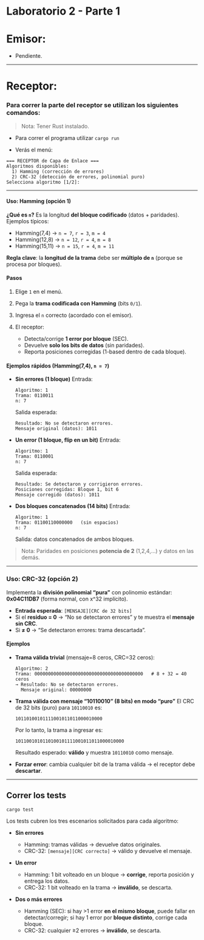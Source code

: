# Laboratorio 2 - Parte 1

# Emisor:

- Pendiente.

---

# Receptor:

### Para correr la parte del receptor se utilizan los siguientes comandos:

> Nota: Tener Rust instalado.

- Para correr el programa utilizar `cargo run`

- Verás el menú:

```
=== RECEPTOR de Capa de Enlace ===
Algoritmos disponibles:
  1) Hamming (corrección de errores)
  2) CRC-32 (detección de errores, polinomial puro)
Selecciona algoritmo [1/2]:
```

---

#### Uso: Hamming (opción 1)

**¿Qué es `n`?** Es la longitud **del bloque codificado** (datos + paridades).
Ejemplos típicos:

- Hamming(7,4) → `n = 7`, `r = 3`, `m = 4`
- Hamming(12,8) → `n = 12`, `r = 4`, `m = 8`
- Hamming(15,11) → `n = 15`, `r = 4`, `m = 11`

**Regla clave**: la **longitud de la trama** debe ser **múltiplo de `n`** (porque se procesa por bloques).

#### Pasos

1. Elige `1` en el menú.
2. Pega la **trama codificada con Hamming** (bits `0/1`).
3. Ingresa el `n` correcto (acordado con el emisor).
4. El receptor:

   - Detecta/corrige **1 error por bloque** (SEC).
   - Devuelve **solo los bits de datos** (sin paridades).
   - Reporta posiciones corregidas (1-based dentro de cada bloque).

#### Ejemplos rápidos (Hamming(7,4), `n = 7`)

- **Sin errores (1 bloque)**
  Entrada:

  ```
  Algoritmo: 1
  Trama: 0110011
  n: 7
  ```

  Salida esperada:

  ```
  Resultado: No se detectaron errores.
  Mensaje original (datos): 1011
  ```

- **Un error (1 bloque, flip en un bit)**
  Entrada:

  ```
  Algoritmo: 1
  Trama: 0110001
  n: 7
  ```

  Salida esperada:

  ```
  Resultado: Se detectaron y corrigieron errores.
  Posiciones corregidas: Bloque 1, bit 6
  Mensaje corregido (datos): 1011
  ```

- **Dos bloques concatenados (14 bits)**
  Entrada:

  ```
  Algoritmo: 1
  Trama: 01100110000000   (sin espacios)
  n: 7
  ```

  Salida: datos concatenados de ambos bloques.

> Nota: Paridades en posiciones **potencia de 2** (1,2,4,…) y datos en las demás.

---

### Uso: CRC-32 (opción 2)

Implementa la **división polinomial “pura”** con polinomio estándar: **0x04C11DB7** (forma normal, con x^32 implícito).

- **Entrada esperada**: `[MENSAJE][CRC de 32 bits]`
- Si el **residuo = 0** → “No se detectaron errores” y te muestra el **mensaje sin CRC**.
- Si **≠ 0** → “Se detectaron errores: trama descartada”.

#### Ejemplos

- **Trama válida trivial** (mensaje=8 ceros, CRC=32 ceros):

  ```
  Algoritmo: 2
  Trama: 0000000000000000000000000000000000000000   # 8 + 32 = 40 ceros
  → Resultado: No se detectaron errores.
    Mensaje original: 00000000
  ```

- **Trama válida con mensaje “10110010” (8 bits) en modo “puro”**
  El CRC de 32 bits (puro) para `10110010` es:

  ```
  10110100101111001011011000010000
  ```

  Por lo tanto, la trama a ingresar es:

  ```
  1011001010110100101111001011011000010000
  ```

  Resultado esperado: **válido** y muestra `10110010` como mensaje.

- **Forzar error**: cambia cualquier bit de la trama válida → el receptor debe **descartar**.

---

## Correr los tests

```bash
cargo test
```

Los tests cubren los tres escenarios solicitados para cada algoritmo:

- **Sin errores**

  - Hamming: tramas válidas → devuelve datos originales.
  - CRC-32: `[mensaje][CRC correcto]` → válido y devuelve el mensaje.

- **Un error**

  - Hamming: 1 bit volteado en un bloque → **corrige**, reporta posición y entrega los datos.
  - CRC-32: 1 bit volteado en la trama → **inválido**, se descarta.

- **Dos o más errores**

  - Hamming (SEC): si hay >1 error **en el mismo bloque**, puede fallar en detectar/corregir; si hay 1 error por **bloque distinto**, corrige cada bloque.
  - CRC-32: cualquier ≥2 errores → **inválido**, se descarta.

